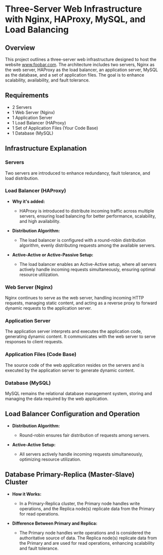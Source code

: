 # Three-Server Web Infrastructure with Nginx, HAProxy, MySQL, and Load Balancing

## Overview

This project outlines a three-server web infrastructure designed to host the website www.foobar.com. The architecture includes two servers, Nginx as the web server, HAProxy as the load balancer, an application server, MySQL as the database, and a set of application files. The goal is to enhance scalability, availability, and fault tolerance.

## Requirements

- 2 Servers
- 1 Web Server (Nginx)
- 1 Application Server
- 1 Load Balancer (HAProxy)
- 1 Set of Application Files (Your Code Base)
- 1 Database (MySQL)

## Infrastructure Explanation

### Servers

Two servers are introduced to enhance redundancy, fault tolerance, and load distribution.

### Load Balancer (HAProxy)

- **Why it's added:**
  - HAProxy is introduced to distribute incoming traffic across multiple servers, ensuring load balancing for better performance, scalability, and high availability.

- **Distribution Algorithm:**
  - The load balancer is configured with a round-robin distribution algorithm, evenly distributing requests among the available servers.

- **Active-Active or Active-Passive Setup:**
  - The load balancer enables an Active-Active setup, where all servers actively handle incoming requests simultaneously, ensuring optimal resource utilization.

### Web Server (Nginx)

Nginx continues to serve as the web server, handling incoming HTTP requests, managing static content, and acting as a reverse proxy to forward dynamic requests to the application server.

### Application Server

The application server interprets and executes the application code, generating dynamic content. It communicates with the web server to serve responses to client requests.

### Application Files (Code Base)

The source code of the web application resides on the servers and is executed by the application server to generate dynamic content.

### Database (MySQL)

MySQL remains the relational database management system, storing and managing the data required by the web application.

## Load Balancer Configuration and Operation

- **Distribution Algorithm:**
  - Round-robin ensures fair distribution of requests among servers.

- **Active-Active Setup:**
  - All servers actively handle incoming requests simultaneously, optimizing resource utilization.

## Database Primary-Replica (Master-Slave) Cluster

- **How it Works:**
  - In a Primary-Replica cluster, the Primary node handles write operations, and the Replica node(s) replicate data from the Primary for read operations.

- **Difference Between Primary and Replica:**
  - The Primary node handles write operations and is considered the authoritative source of data. The Replica node(s) replicate data from the Primary and are used for read operations, enhancing scalability and fault tolerance.

